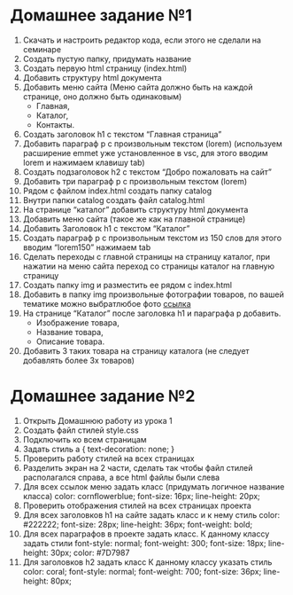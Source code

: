 # Домашнее задание №1

1. Скачать и настроить редактор кода, если этого не сделали на семинаре
2. Создать пустую папку, придумать название
3. Создать первую html страницу (index.html)
4. Добавить структуру html документа
5. Добавить меню сайта (Меню сайта должно быть на каждой странице, оно должно быть одинаковым)
   - Главная,
   - Каталог,
   - Контакты.
6. Создать заголовок h1 с текстом “Главная страница”
7. Добавить параграф p с произвольным текстом (lorem) (используем расширение emmet уже установленное в vsc, для этого вводим lorem и нажимаем клавишу tab)
8. Создать подзаголовок h2 с текстом “Добро пожаловать на сайт”
9. Добавить три параграф p с произвольным текстом (lorem)
10. Рядом с файлом index.html создать папку catalog
11. Внутри папки catalog создать файл catalog.html
12. На странице “каталог” добавить структуру html документа
13. Добавить меню сайта (такое же как на главной странице)
14. Добавить Заголовок h1 с текстом “Каталог”
15. Создать параграф p с произвольным текстом из 150 слов для этого вводим “lorem150” нажимаем tab
16. Сделать переходы с главной страницы на страницу каталог, при нажатии на меню сайта переход со страницы каталог на главную страницу
17. Создать папку img и разместить ее рядом с index.html
18. Добавить в папку img произвольные фотографии товаров, по вашей тематике можно выбратлюбое фото [ссылка](https://www.freepik.com/search?format=search&orientation=portraiquery=products 'www.freepik.com')
19. На странице “Каталог” после заголовка h1 и параграфа p добавить.
    - Изображение товара,
    - Название товара,
    - Описание товара.
20. Добавить 3 таких товара на страницу каталога (не следует добавлять более 3х товаров)

# Домашнее задание №2

1. Открыть Домашнюю работу из урока 1
2. Создать файл стилей style.css
3. Подключить ко всем страницам
4. Задать стиль a { text-decoration: none; }
5. Проверить работу стилей на всех страницах
6. Разделить экран на 2 части, сделать так чтобы файл стилей располагался справа, а все html файлы были слева
7. Для всех ссылок меню задать класс (придумать логичное название класса) color: cornflowerblue; font-size: 16px; line-height: 20px;
8. Проверить отображения стилей на всех страницах проекта
9. Для всех заголовков h1 на сайте задать класс и к нему стиль color: #222222; font-size: 28px; line-height: 36px; font-weight: bold;
10. Для всех параграфов в проекте задать класс. К данному классу задать стили font-style: normal; font-weight: 300; font-size: 18px; line-height: 30px; color: #7D7987
11. Для заголовков h2 задать класс К данному классу указать стиль color: coral; font-style: normal; font-weight: 700; font-size: 36px; line-height: 80px;
